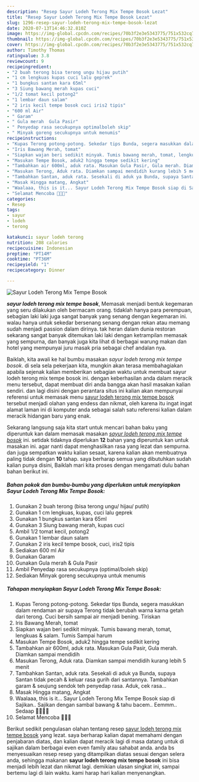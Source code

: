```yaml
---
description: "Resep Sayur Lodeh Terong Mix Tempe Bosok Lezat"
title: "Resep Sayur Lodeh Terong Mix Tempe Bosok Lezat"
slug: 1296-resep-sayur-lodeh-terong-mix-tempe-bosok-lezat
date: 2020-07-13T14:46:32.810Z
image: https://img-global.cpcdn.com/recipes/70b3f2e3e5343775/751x532cq70/sayur-lodeh-terong-mix-tempe-bosok-foto-resep-utama.jpg
thumbnail: https://img-global.cpcdn.com/recipes/70b3f2e3e5343775/751x532cq70/sayur-lodeh-terong-mix-tempe-bosok-foto-resep-utama.jpg
cover: https://img-global.cpcdn.com/recipes/70b3f2e3e5343775/751x532cq70/sayur-lodeh-terong-mix-tempe-bosok-foto-resep-utama.jpg
author: Timothy Thomas
ratingvalue: 3.8
reviewcount: 9
recipeingredient:
- "2 buah terong bisa terong ungu hijau putih"
- "1 cm lengkuas kupas cuci lalu geprek"
- "1 bungkus santan kara 65ml"
- "3 Siung bawang merah kupas cuci"
- "1/2 tomat kecil potong2"
- "1 lembar daun salam"
- "2 iris kecil tempe bosok cuci iris2 tipis"
- "600 ml Air"
- " Garam"
- " Gula merah  Gula Pasir"
- " Penyedap rasa secukupnya optimalboleh skip"
- " Minyak goreng secukupnya untuk menumis"
recipeinstructions:
- "Kupas Terong potong-potong. Sekedar tips Bunda, segera masukkan dalam rendaman air supaya Terong tidak berubah warna karna getah dari terong. Cuci bersih sampai air menjadi bening. Tiriskan"
- "Iris Bawang Merah, tomat"
- "Siapkan wajan beri sedikit minyak. Tumis bawang merah, tomat, lengkuas &amp; salam. Tumis Sampai harum"
- "Masukan Tempe Bosok, aduk2 hingga tempe sedikit kering"
- "Tambahkan air 600ml, aduk rata. Masukan Gula Pasir, Gula merah. Diamkan sampai mendidih"
- "Masukan Terong, Aduk rata. Diamkan sampai mendidih kurang lebih 5 menit"
- "Tambahkan Santan, aduk rata. Sesekali di aduk ya Bunda, supaya Santan tidak pecah &amp; keluar rasa gurih dari santannya. Tambahkan garam &amp; seujung sendok teh penyedap rasa. Aduk, cek rasa..."
- "Masak Hingga matang, Angkat"
- "Waalaaa, this is it... Sayur Lodeh Terong Mix Tempe Bosok siap di Sajikan.. Sajikan dengan sambal bawang &amp; tahu bacem.. Eemmm.. Sedaap 🤤🤤😍😍"
- "Selamat Mencoba 🤗😘😘"
categories:
- Resep
tags:
- sayur
- lodeh
- terong

katakunci: sayur lodeh terong 
nutrition: 208 calories
recipecuisine: Indonesian
preptime: "PT14M"
cooktime: "PT36M"
recipeyield: "1"
recipecategory: Dinner

---
```



![Sayur Lodeh Terong Mix Tempe Bosok](https://img-global.cpcdn.com/recipes/70b3f2e3e5343775/751x532cq70/sayur-lodeh-terong-mix-tempe-bosok-foto-resep-utama.jpg)

<b><i>sayur lodeh terong mix tempe bosok</i></b>, Memasak menjadi bentuk kegemaran yang seru dilakukan oleh bermacam orang. tidaklah hanya para perempuan, sebagian laki laki juga sangat banyak yang senang dengan kegemaran ini. walau hanya untuk sekedar bersenang senang dengan rekan atau memang sudah menjadi passion dalam dirinya. tak heran dalam dunia restoran sekarang sangat banyak ditemukan laki laki dengan ketrampilan memasak yang sempurna, dan banyak juga kita lihat di berbagai warung makan dan hotel yang mempunyai juru masak pria sebagai chef andalan nya.

Baiklah, kita awali ke hal bumbu masakan <i>sayur lodeh terong mix tempe bosok</i>. di sela sela pekerjaan kita, mungkin akan terasa membahagiakan apabila sejenak kalian memberikan sebagian waktu untuk membuat sayur lodeh terong mix tempe bosok ini. dengan keberhasilan anda dalam meracik menu tersebut, dapat membuat diri anda bangga akan hasil masakan kalian sendiri. dan lagi disini dengan perantara situs ini kalian akan mempunyai referensi untuk memasak menu <u>sayur lodeh terong mix tempe bosok</u> tersebut menjadi olahan yang endess dan nikmat, oleh karena itu ingat ingat alamat laman ini di komputer anda sebagai salah satu referensi kalian dalam meracik hidangan baru yang enak.




Sekarang langsung saja kita start untuk mencari bahan baku yang diperuntuk kan dalam memasak masakan <u><i>sayur lodeh terong mix tempe bosok</i></u> ini. setidak tidaknya diperlukan <b>12</b> bahan yang diperuntuk kan untuk masakan ini. agar nanti dapat menghasilkan rasa yang lezat dan sempurna. dan juga sempatkan waktu kalian sesaat, karena kalian akan membuatnya paling tidak dengan <b>10</b> tahap. saya berharap semua yang dibutuhkan sudah kalian punya disini, Baiklah mari kita proses dengan mengamati dulu bahan bahan berikut ini.

<!--inarticleads1-->

##### Bahan pokok dan bumbu-bumbu yang diperlukan untuk menyiapkan Sayur Lodeh Terong Mix Tempe Bosok:

1. Gunakan 2 buah terong (bisa terong ungu/ hijau/ putih)
1. Gunakan 1 cm lengkuas, kupas, cuci lalu geprek
1. Gunakan 1 bungkus santan kara 65ml
1. Gunakan 3 Siung bawang merah, kupas cuci
1. Ambil 1/2 tomat kecil, potong2
1. Gunakan 1 lembar daun salam
1. Gunakan 2 iris kecil tempe bosok, cuci, iris2 tipis
1. Sediakan 600 ml Air
1. Gunakan  Garam
1. Gunakan  Gula merah &amp; Gula Pasir
1. Ambil  Penyedap rasa secukupnya (optimal/boleh skip)
1. Sediakan  Minyak goreng secukupnya untuk menumis




<!--inarticleads2-->

##### Tahapan menyiapkan Sayur Lodeh Terong Mix Tempe Bosok:

1. Kupas Terong potong-potong. Sekedar tips Bunda, segera masukkan dalam rendaman air supaya Terong tidak berubah warna karna getah dari terong. Cuci bersih sampai air menjadi bening. Tiriskan
1. Iris Bawang Merah, tomat
1. Siapkan wajan beri sedikit minyak. Tumis bawang merah, tomat, lengkuas &amp; salam. Tumis Sampai harum
1. Masukan Tempe Bosok, aduk2 hingga tempe sedikit kering
1. Tambahkan air 600ml, aduk rata. Masukan Gula Pasir, Gula merah. Diamkan sampai mendidih
1. Masukan Terong, Aduk rata. Diamkan sampai mendidih kurang lebih 5 menit
1. Tambahkan Santan, aduk rata. Sesekali di aduk ya Bunda, supaya Santan tidak pecah &amp; keluar rasa gurih dari santannya. Tambahkan garam &amp; seujung sendok teh penyedap rasa. Aduk, cek rasa...
1. Masak Hingga matang, Angkat
1. Waalaaa, this is it... Sayur Lodeh Terong Mix Tempe Bosok siap di Sajikan.. Sajikan dengan sambal bawang &amp; tahu bacem.. Eemmm.. Sedaap 🤤🤤😍😍
1. Selamat Mencoba 🤗😘😘




Berikut sedikit pengulasan olahan tentang resep <u>sayur lodeh terong mix tempe bosok</u> yang lezat. saya berharap kalian dapat memahami dengan penjabaran diatas, dan kalian dapat meracik lagi di masa datang untuk di sajikan dalam berbagai even even family atau sahabat anda. anda bs menyesuaikan resep resep yang ditampilkan diatas sesuai dengan selera anda, sehingga makanan <b>sayur lodeh terong mix tempe bosok</b> ini bisa menjadi lebih lezat dan nikmat lagi. demikian ulasan singkat ini, sampai bertemu lagi di lain waktu. kami harap hari kalian menyenangkan.
